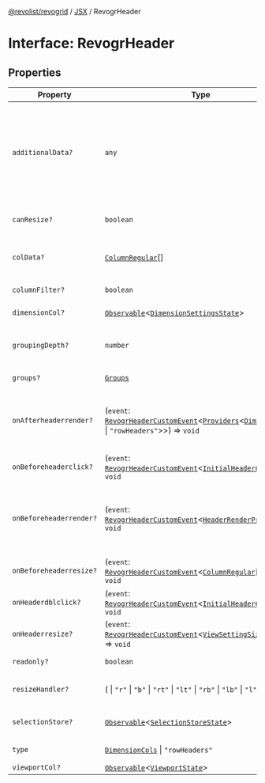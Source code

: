 [@revolist/revogrid](README.md) / [JSX](Namespace.JSX.md) / RevogrHeader

# Interface: RevogrHeader

## Properties

| Property | Type | Description | Defined in |
| ------ | ------ | ------ | ------ |
| `additionalData?` | `any` | Extra properties to pass into header renderer, such as vue or react components to handle parent | [src/components.d.ts:1824](https://github.com/revolist/revogrid/blob/834ef2bcc7d11d36bb9e66716a7f07087a633494/src/components.d.ts#L1824) |
| `canResize?` | `boolean` | If columns can be resized | [src/components.d.ts:1828](https://github.com/revolist/revogrid/blob/834ef2bcc7d11d36bb9e66716a7f07087a633494/src/components.d.ts#L1828) |
| `colData?` | [`ColumnRegular`](Interface.ColumnRegular.md)[] | Columns - defines an array of grid columns. | [src/components.d.ts:1832](https://github.com/revolist/revogrid/blob/834ef2bcc7d11d36bb9e66716a7f07087a633494/src/components.d.ts#L1832) |
| `columnFilter?` | `boolean` | Column filter | [src/components.d.ts:1836](https://github.com/revolist/revogrid/blob/834ef2bcc7d11d36bb9e66716a7f07087a633494/src/components.d.ts#L1836) |
| `dimensionCol?` | [`Observable`](TypeAlias.Observable.md)\<[`DimensionSettingsState`](Interface.DimensionSettingsState.md)\> | Dimension settings X | [src/components.d.ts:1840](https://github.com/revolist/revogrid/blob/834ef2bcc7d11d36bb9e66716a7f07087a633494/src/components.d.ts#L1840) |
| `groupingDepth?` | `number` | Grouping depth, how many levels of grouping | [src/components.d.ts:1844](https://github.com/revolist/revogrid/blob/834ef2bcc7d11d36bb9e66716a7f07087a633494/src/components.d.ts#L1844) |
| `groups?` | [`Groups`](TypeAlias.Groups.md) | Column groups | [src/components.d.ts:1848](https://github.com/revolist/revogrid/blob/834ef2bcc7d11d36bb9e66716a7f07087a633494/src/components.d.ts#L1848) |
| `onAfterheaderrender?` | (`event`: [`RevogrHeaderCustomEvent`](Interface.RevogrHeaderCustomEvent.md)\<[`Providers`](TypeAlias.Providers.md)\<[`DimensionCols`](TypeAlias.DimensionCols.md) \| `"rowHeaders"`\>\>) => `void` | After all header cells rendered. Finalizes cell rendering. | [src/components.d.ts:1852](https://github.com/revolist/revogrid/blob/834ef2bcc7d11d36bb9e66716a7f07087a633494/src/components.d.ts#L1852) |
| `onBeforeheaderclick?` | (`event`: [`RevogrHeaderCustomEvent`](Interface.RevogrHeaderCustomEvent.md)\<[`InitialHeaderClick`](TypeAlias.InitialHeaderClick.md)\>) => `void` | On initial header click | [src/components.d.ts:1856](https://github.com/revolist/revogrid/blob/834ef2bcc7d11d36bb9e66716a7f07087a633494/src/components.d.ts#L1856) |
| `onBeforeheaderrender?` | (`event`: [`RevogrHeaderCustomEvent`](Interface.RevogrHeaderCustomEvent.md)\<[`HeaderRenderProps`](TypeAlias.HeaderRenderProps.md)\>) => `void` | Before each header cell render function. Allows to override cell properties | [src/components.d.ts:1860](https://github.com/revolist/revogrid/blob/834ef2bcc7d11d36bb9e66716a7f07087a633494/src/components.d.ts#L1860) |
| `onBeforeheaderresize?` | (`event`: [`RevogrHeaderCustomEvent`](Interface.RevogrHeaderCustomEvent.md)\<[`ColumnRegular`](Interface.ColumnRegular.md)[]\>) => `void` | On before header resize | [src/components.d.ts:1864](https://github.com/revolist/revogrid/blob/834ef2bcc7d11d36bb9e66716a7f07087a633494/src/components.d.ts#L1864) |
| `onHeaderdblclick?` | (`event`: [`RevogrHeaderCustomEvent`](Interface.RevogrHeaderCustomEvent.md)\<[`InitialHeaderClick`](TypeAlias.InitialHeaderClick.md)\>) => `void` | On header double click | [src/components.d.ts:1868](https://github.com/revolist/revogrid/blob/834ef2bcc7d11d36bb9e66716a7f07087a633494/src/components.d.ts#L1868) |
| `onHeaderresize?` | (`event`: [`RevogrHeaderCustomEvent`](Interface.RevogrHeaderCustomEvent.md)\<[`ViewSettingSizeProp`](TypeAlias.ViewSettingSizeProp.md)\>) => `void` | On header resize | [src/components.d.ts:1872](https://github.com/revolist/revogrid/blob/834ef2bcc7d11d36bb9e66716a7f07087a633494/src/components.d.ts#L1872) |
| `readonly?` | `boolean` | Readonly mode | [src/components.d.ts:1876](https://github.com/revolist/revogrid/blob/834ef2bcc7d11d36bb9e66716a7f07087a633494/src/components.d.ts#L1876) |
| `resizeHandler?` | ( \| `"r"` \| `"b"` \| `"rt"` \| `"lt"` \| `"rb"` \| `"lb"` \| `"l"` \| `"t"`)[] | Defines resize position | [src/components.d.ts:1880](https://github.com/revolist/revogrid/blob/834ef2bcc7d11d36bb9e66716a7f07087a633494/src/components.d.ts#L1880) |
| `selectionStore?` | [`Observable`](TypeAlias.Observable.md)\<[`SelectionStoreState`](TypeAlias.SelectionStoreState.md)\> | Selection, range, focus | [src/components.d.ts:1884](https://github.com/revolist/revogrid/blob/834ef2bcc7d11d36bb9e66716a7f07087a633494/src/components.d.ts#L1884) |
| `type` | [`DimensionCols`](TypeAlias.DimensionCols.md) \| `"rowHeaders"` | Column type | [src/components.d.ts:1888](https://github.com/revolist/revogrid/blob/834ef2bcc7d11d36bb9e66716a7f07087a633494/src/components.d.ts#L1888) |
| `viewportCol?` | [`Observable`](TypeAlias.Observable.md)\<[`ViewportState`](Interface.ViewportState.md)\> | Viewport X | [src/components.d.ts:1892](https://github.com/revolist/revogrid/blob/834ef2bcc7d11d36bb9e66716a7f07087a633494/src/components.d.ts#L1892) |
